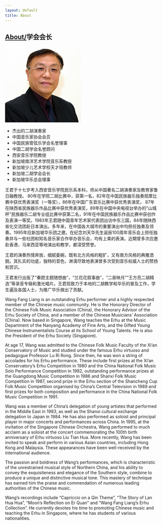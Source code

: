 ```yaml
---
layout: default
title: About
---
```

## [About/](/about)学会会长

![](/files/wang-fang-liang.jpg)
- 杰出的二胡演奏家
- 中国音乐家协会会员
- 中国民族管弦乐学会名誉理事
- 中国二胡学会名誉顾问
- 西安音乐学院教授
- 新加坡南洋艺术学院音乐系教授
- 新加坡少儿艺术学校天才班教师
- 新加坡二胡学会会长
- 新加坡华乐总会理事

王君于十七岁考入西安音乐学院民乐系本科，师从中国著名二胡演奏家及教育家鲁日融教授。 80年在学院二胡比赛中，获第一名，82年在中国民族器乐独奏观摩比赛中获优秀表演奖（一等奖），86年在中国广东音乐比赛中获优秀表演奖， 87年在陕西省民族器乐作品比赛中获优秀表演奖，89年在中国中央电视台举办的“山城杯”民族器乐二胡专业组比赛中获第二名，91年在中国民族器乐作品比赛中获创作及表演一等奖。1983年王君随中国青年艺术家代表团出访中东三国，84年随陕西省化交流团赴日本演出。多年来，在中国各大城市的重要演出中均担任独奏及领奏。1995年应新加坡华乐团之邀，在纪念刘天华先生诞辰100周年音乐会上担任独奏并与一些社团和知名音乐家合作举办音乐会，均有上乘的表演。近期曾多次应邀赴香港，马来西亚等地演出和教学，都深受赞誉。

王君的演奏热情奔放，细腻委婉，既有北方风格的粗犷，又有南方风格的典雅洒脱。其扎实的功底，独特的音色，淋漓尽致地表演曾多次受到音乐权威人士的赞扬和赏识。

王君发行出版了“秦腔主题随想曲”，“兰花花叙事曲”，“二泉映月”“王方亮二胡精选”等录音专辑和激光唱片。王君现致力于本地的二胡教学和华乐的普及工作，学生遍及各国人士，为推广华乐做出了贡献。

 

Wang Fang Liang is an outstanding Erhu performer and a highly respected member of the Chinese music community.  He is the Honorary Director of the Chinese Folk Music Association (China), the Honorary Advisor of the Erhu Society of China, and a member of the Chinese Musicians’ Association (China).  Now based in Singapore, Wang teaches the Erhu at the Music Department of the Nanyang Academy of Fine Arts, and the Gifted Young Chinese Instrumentalists Course at its School of Young Talents.  He is also the President of the Erhu Society (Singapore).

At age 17, Wang was admitted to the Chinese Folk Music Faculty of the Xi’an Conservatory of Music and studied under the famous Erhu virtuoso and pedagogue Professor Lu Ri Rong.  Since then, he was won a string of accolades for his Erhu performance.  These include first prizes at the Xi’an Conservatory’s Erhu Competition in 1980 and the China National Folk Music Solo Performance Competition in 1982, outstanding performance prizes at the Guangdong Music Competition in 1986 and Shanxi Folk Music Competition in 1987, second prize in the Erhu section of the Shancheng Cup Folk Music Competition organised by China’s Central Television in 1989 and first prizes for both composition and performance in the China National Folk Music Competition in 1991.

Wang was a member of China’s delegation of young artistes that performed in the Middle East in 1983, as well as the Shanxi cultural exchange delegation to Japan in 1984.  He has also performed as soloist and principal player in major concerts and performances across China.  In 1995, at the invitation of the Singapore Chinese Orchestra, Wang performed to much acclaim as a soloist at the concert commemorating the 100th birth anniversary of Erhu virtuoso Liu Tian Hua.  More recently, Wang has been invited to speak and perform in various Asian countries, including Hong Kong and Malaysia.  These appearances have been well-received by the international audience.

The passion and boldness of Wang’s performances, which is characteristic of the unrestrained musical style of Northern China, and his ability to convey the exquisiteness and elegance of the Southern style, combine to produce a unique and distinctive musical tone.  This mastery of technique has earned him the praise and commendation of numerous leading authorities of the Chinese music.

Wang’s recordings include “Capriccio on a Qin Theme”, “The Story of Lan Hua Hua”, “Moon’s Reflection
on Er Quan” and “Wang Fang Liang’s Erhu Collection”.  He currently devotes his time to promoting Chinese music and teaching the Erhu in Singapore, where he has students of various nationalities.